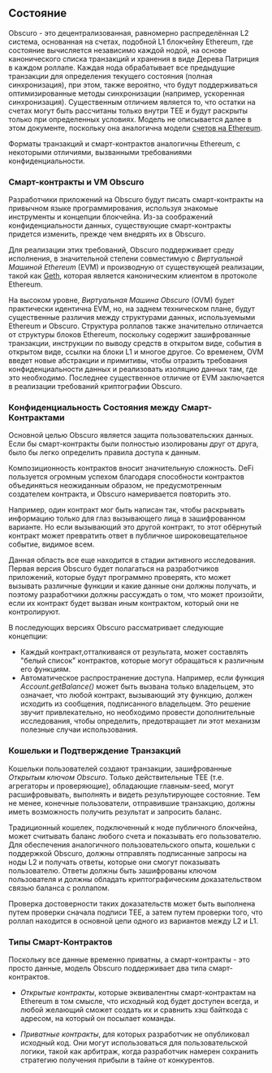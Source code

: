 ## Состояние
Obscuro - это децентрализованная, равномерно распределённая L2 система, основанная на счетах, подобной L1 блокчейну Ethereum, где состояние вычисляется независимо каждой нодой, на основе канонического списка транзакций и хранения в виде Дерева Патриция в каждом роллапе. Каждая нода обрабатывает все предыдущие транзакции для определения текущего состояния (полная синхронизация), при этом, также вероятно, что будут поддерживаться оптимизированные методы синхронизации (например, ускоренная синхронизация). Существенным отличием является то, что остатки на счетах могут быть рассчитаны только внутри TEE и будут раскрыты только при определенных условиях. Модель не описывается далее в этом документе, поскольку она аналогична модели [счетов на Ethereum](https://ethereum.org/en/developers/docs/accounts/).

Форматы транзакций и смарт-контрактов аналогичны Ethereum, с некоторыми отличиями, вызванными требованиями конфиденциальности.

### Смарт-контракты и VM Obscuro
Разработчики приложений на Obscuro будут писать смарт-контракты на привычном языке программирования, используя знакомые инструменты и концепции блокчейна. 
Из-за соображений конфиденциальности данных, существующие смарт-контракты придется изменить, прежде чем внедрять их в Obscuro.

Для реализации этих требований, Obscuro поддерживает среду исполнения, в значительной степени совместимую с _Виртуальной Машиной Ethereum_ (EVM) и производную от существующей реализации, такой как [Geth](https://github.com/ethereum/go-ethereum), которая является каноническим клиентом в протоколе Ethereum.

На высоком уровне, _Виртуальная Машина Obscuro_ (OVM) будет практически идентична EVM, но, на заднем техническом плане, будут существенные различия между структурами данных, используемыми Ethereum и Obscuro. Структура роллапов также значительно отличается от структуры блоков Ethereum, поскольку содержит зашифрованные транзакции, инструкции по выводу средств в открытом виде, события в открытом виде, ссылки на блоки L1 и многое другое. Со временем, OVM введет новые абстракции и примитивы, чтобы отразить требования конфиденциальности данных и реализовать изоляцию данных там, где это необходимо. Последнее существенное отличие от EVM заключается в реализации требований криптографии Obscuro.

### Конфиденциальность Состояния между Смарт-Контрактами
Основной целью Obscuro является защита пользовательских данных. Если бы смарт-контракты были полностью изолированы друг от друга, было бы легко определить правила доступа к данным.

Композиционность контрактов вносит значительную сложность. DeFi пользуется огромным успехом благодаря способности контрактов объединяться неожиданным образом, не предусмотренным создателем контракта, и Obscuro намеривается повторить это.

Например, один контракт мог быть написан так, чтобы раскрывать информацию только для глаз вызывающего лица в зашифрованном варианте. Но если вызывающий это другой контракт, то этот обёрнутый контракт может превратить ответ в публичное широковещательное событие, видимое всем.

Данная область все еще находится в стадии активного исследования. Первая версия Obscuro будет полагаться на разработчиков приложений, которые будут программно проверять, кто может вызывать различные функции и какие данные они должны получать, и поэтому разработчики должны рассуждать о том, что может произойти, если их контракт будет вызван иным контрактом, который они не контролируют.

В последующих версиях Obscuro рассматривает следующие концепции:
* Каждый контракт,отталкиваяся от результата, может составлять "белый список" контрактов, которые могут обращаться к различным его функциям.
* Автоматическое распространение доступа. Например, если функция _Account.getBalance()_ может быть вызвана только владельцем, это означает, что любой контракт, вызывающий эту функцию, должен исходить из сообщения, подписанного владельцем. Это решение звучит привлекательно, но необходимо провести дополнительные исследования, чтобы определить, предотвращает ли этот механизм полезные случаи использования.

###  Кошельки и Подтверждение Транзакций
Кошельки пользователей создают транзакции, зашифрованные _Открытым ключом Obscuro_. Только действительные TEE (т.е. агрегаторы и проверяющие), обладающие главным-seed, могут расшифровывать, выполнять и видеть результирующее состояние. Тем не менее, конечные пользователи, отправившие транзакцию, должны иметь возможность получить результат и запросить баланс.

Традиционный кошелек, подключенный к ноде публичного блокчейна, может считывать баланс любого счета и показывать его пользователю. Для обеспечения аналогичного пользовательского опыта, кошельки с поддержкой Obscuro, должны отправлять подписанные запросы на ноды L2 и получать ответы, которые они смогут показывать пользователю. Ответы должны быть зашифрованы ключом пользователя и должны обладать криптографическим доказательством связью баланса с роллапом.

Проверка достоверности таких доказательств может быть выполнена путем проверки сначала подписи TEE, а затем путем проверки того, что роллап находится в основной цепи одного из вариантов между L2 и L1.

###  Типы Смарт-Контрактов
Поскольку все данные временно приватны, а смарт-контракты - это просто данные, модель Obscuro поддерживает два типа смарт-контрактов.

 - _Открытые контракты_, которые эквивалентны смарт-контрактам на Ethereum в том смысле, что исходный код будет доступен всегда, и любой желающий сможет создать их и сравнить хэш байткода с адресом, на который он посылает команды.

 - _Приватные контракты_, для которых разработчик не опубликовал исходный код. Они могут использоваться для пользовательской логики, такой как арбитраж, когда разработчик намерен сохранить стратегию получения прибыли в тайне от конкурентов.
